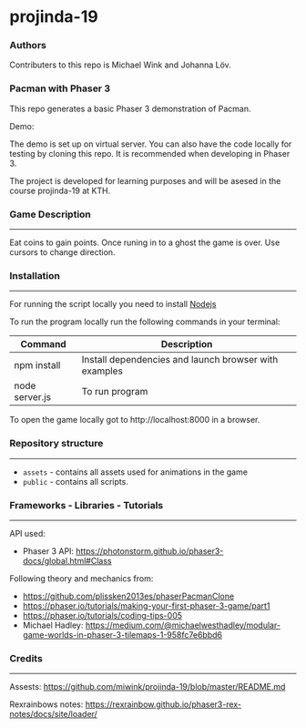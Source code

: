 # projinda-19

### Authors

Contributers to this repo is Michael Wink and Johanna Löv.

### Pacman with Phaser 3

This repo generates a basic Phaser 3 demonstration of Pacman.

Demo:

The demo is set up on virtual server.
You can also have the code locally for testing by cloning this repo. It is recommended when developing in Phaser 3.

The project is developed for learning purposes and will be asesed in the course projinda-19 at KTH.

### Game Description

---

Eat coins to gain points. Once runing in to a ghost the game is over. Use cursors to change direction.

### Installation

---

For running the script locally you need to install 
[Nodejs](https://nodejs.org/en/)

To run the program locally run the following commands in your terminal:

| Command        | Description                                           |
| -------------- | ----------------------------------------------------- |
| npm install    | Install dependencies and launch browser with examples |
| node server.js | To run program                                        |

To open the game locally got to http://localhost:8000 in a browser.


### Repository structure

---

- `assets` - contains all assets used for animations in the game
- `public` - contains all scripts.

### Frameworks - Libraries - Tutorials

---

API used:

- Phaser 3 API: https://photonstorm.github.io/phaser3-docs/global.html#Class

Following theory and mechanics from:

- https://github.com/plissken2013es/phaserPacmanClone
- https://phaser.io/tutorials/making-your-first-phaser-3-game/part1
- https://phaser.io/tutorials/coding-tips-005
- Michael Hadley: https://medium.com/@michaelwesthadley/modular-game-worlds-in-phaser-3-tilemaps-1-958fc7e6bbd6

### Credits

---

Assests: https://github.com/miwink/projinda-19/blob/master/README.md

Rexrainbows notes: https://rexrainbow.github.io/phaser3-rex-notes/docs/site/loader/
